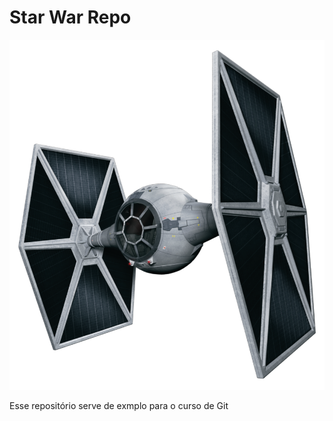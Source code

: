 # Star War Repo

![TIE Fighter](./tief.png?width=200 "TIE Fighter")

Esse repositório serve de exmplo para o curso de Git
